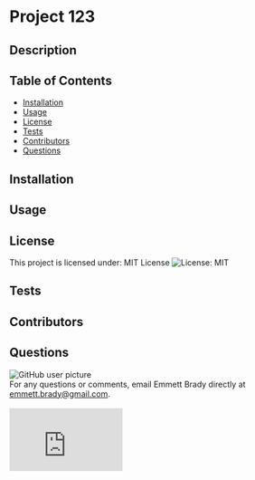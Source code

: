 
# Project 123

## Description


## Table of Contents
* [Installation](#Installation)
* [Usage](#Usage)
* [License](#License)
* [Tests](#Tests) 
* [Contributors](#Contributors)
* [Questions](#Questions)

## Installation


## Usage


## License
This project is licensed under: MIT License ![License: MIT](https://img.shields.io/badge/license-MIT-blue.svg)

## Tests


## Contributors


## Questions
<img src = "https://avatars3.githubusercontent.com/u/57693708?v=4" alt ="GitHub user picture"/>
<br/>
For any questions or comments, email Emmett Brady directly at <a href ="mailtoemmett.brady@gmail.com">emmett.brady@gmail.com</a>.
<br/>
<br/>
<iframe src="https://githubbadge.appspot.com/emmbra" style="border: 0;height: 111px;width: 200px;overflow: hidden;" frameBorder="0"></iframe>
